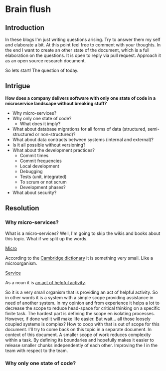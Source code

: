 # Brain flush

## Introduction
In these blogs I'm just writing questions arising. Try to answer them my self and elaborate a bit.
At this point feel free to comment with your thoughts. In the end I want to create an other state of the document, which is a full elaboration on the questions. 
It is  open to reply via pull request. Approach it as an open source research document.

So lets start! The question of today.

## Intrigue
**How does a company delivers software with only one state of code in a microservice landscape without breaking stuff?**

- Why micro-services?
- Why only one state of code?
  - What does it imply?
- What about database migrations for all forms of data (structured, semi-structured or non-structured)?
- What about data contracts between systems (internal and external)?
- Is it all possible without versioning?
- What about the development practices?
  - Commit times
  - Commit frequencies
  - Local development
  - Debugging
  - Tests (unit, integrated)
  - To scrum or not scrum
  - Development phases? 
- What about security? 

## Resolution
### Why micro-services?
What is a micro-services? Well, I'm going to skip the wikis and books about this topic.
What if we split up the words. 

<ins>Micro</ins>
  
According to the [Cambridge dictionary](https://dictionary.cambridge.org/dictionary/english/micro) it is something very small.
Like a microorganism. 

<ins>Service</ins>

As a noun it is [an act of helpful activity](https://www.dictionary.com/browse/service).

So it is a very small organism that is providing an act of helpful activity. So in other words it is a system with a simple scope providing assistance in need of another system.
In my opinion and from experience it helps a lot to decrease the scope to reduce head-space for critical thinking on a specific finite task.
The hardest part is defining the scope en isolating processes. However, if done wel it will make life easier. 
But wait... all those loosely coupled systems is complex? How to coop with that is out of scope for this document. 
I'll try to come back on this topic in a separate document.
In context of this document. A smaller scope of work reduces complexity within a task. By defining its boundaries and 
hopefully makes it easier to release smaller chunks independently of each other. Improving the I in the team with respect to the team.

### Why only one state of code?
